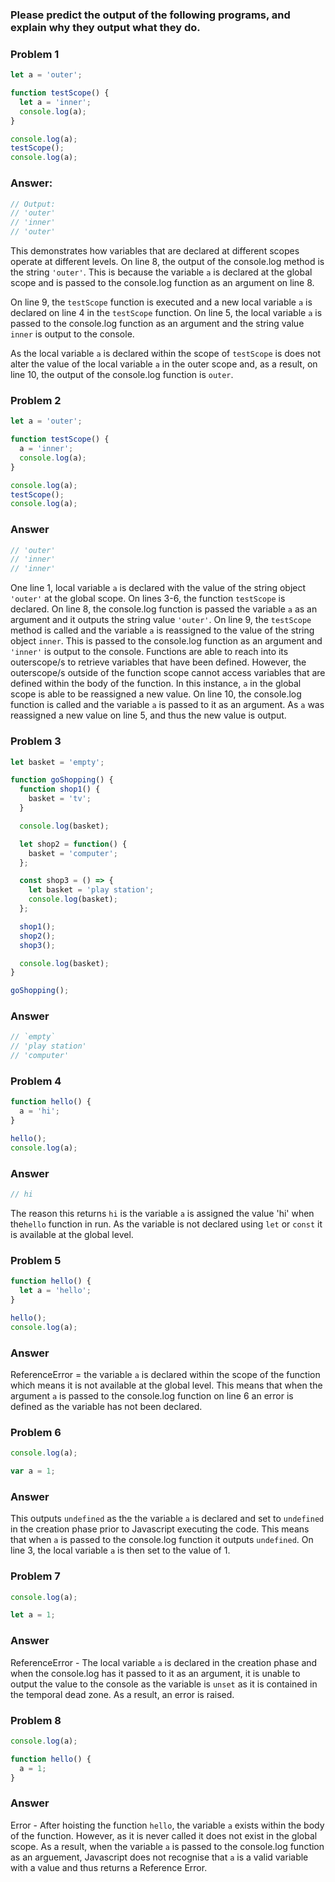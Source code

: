 ### Please predict the output of the following programs, and explain why they output what they do.

### Problem 1

```Javascript
let a = 'outer';

function testScope() {
  let a = 'inner';
  console.log(a);
}

console.log(a);
testScope();
console.log(a);
```

### Answer:

```Javascript
// Output:
// 'outer'
// 'inner'
// 'outer'
```

This demonstrates how variables that are declared at different scopes operate at different levels.
On line 8, the output of the console.log method is the string `'outer'`. This is because the variable `a` is declared at the global scope and is passed to the console.log function as an argument on line 8. 

On line 9, the `testScope` function is executed and a new local variable `a` is declared on line 4 in the `testScope` function. On line 5, the local variable `a` is passed to the console.log function as an argument and the string value `inner` is output to the console. 

As the local variable `a` is declared within the scope of `testScope` is does not alter the value of the local variable `a` in the outer scope and, as a result, on line 10, the output of the console.log function is `outer`. 


### Problem 2

```Javascript
let a = 'outer';

function testScope() {
  a = 'inner';
  console.log(a);
}

console.log(a);
testScope();
console.log(a);
```

### Answer

```Javascript
// 'outer'
// 'inner'
// 'inner'
```

One line 1, local variable `a` is declared with the value of the string object `'outer'` at the global scope. On lines 3-6, the function `testScope` is declared. On line 8, the console.log function is passed the variable `a` as an argument and it outputs the string value `'outer'`. On line 9, the `testScope` method is called and the variable `a` is reassigned to the value of the string object `inner`. This is passed to the console.log function as an argument and `'inner'` is output to the console. Functions are able to reach into its outerscope/s to retrieve variables that have been defined. However, the outerscope/s outside of the function scope cannot access variables that are defined within the body of the function. In this instance, `a` in the global scope is able to be reassigned a new value. On line 10, the console.log function is called and the variable `a` is passed to it as an argument. As `a` was reassigned a new value on line 5, and thus the new value is output.   

### Problem 3

```Javascript
let basket = 'empty';

function goShopping() {
  function shop1() {
    basket = 'tv';
  }

  console.log(basket);

  let shop2 = function() {
    basket = 'computer';
  };

  const shop3 = () => {
    let basket = 'play station';
    console.log(basket);
  };

  shop1();
  shop2();
  shop3();

  console.log(basket);
}

goShopping();
```

### Answer

```Javascript
// `empty`
// 'play station'
// 'computer'
```

### Problem 4

```Javascript
function hello() {
  a = 'hi';
}

hello();
console.log(a);
```

### Answer
```Javascript
// hi
```

The reason this returns `hi` is the variable `a` is assigned the value 'hi' when  the`hello` function in run. As the variable is not declared using `let` or `const` it is available at the global level. 

### Problem 5

```Javascript
function hello() {
  let a = 'hello';
}

hello();
console.log(a);
```

### Answer
ReferenceError = the variable `a` is declared within the scope of the function which means it is not available at the global level. This means that when the argument `a` is passed to the console.log function on line 6 an error is defined as the variable has not been declared. 

### Problem 6

```Javascript
console.log(a);

var a = 1;
```

### Answer
This outputs `undefined` as the the variable `a` is declared and set to `undefined` in the creation phase prior to Javascript executing the code. This means that when `a` is passed to the console.log function it outputs `undefined`. On line 3, the local variable `a` is then set to the value of 1. 


### Problem 7

```Javascript
console.log(a);

let a = 1;
```

### Answer
ReferenceError - The local variable `a` is declared in the creation phase and when the console.log has it passed to it as an argument, it is unable to output the value to the console as the variable is `unset` as it is contained in the temporal dead zone. As a result, an error is raised. 

### Problem 8

```Javascript
console.log(a);

function hello() {
  a = 1;
}
```
### Answer

Error - After hoisting the function `hello`, the variable `a` exists within the body of the function. However, as it is never called it does not exist in the global scope. As a result, when the variable `a` is passed to the console.log function as an arguement, Javascript does not recognise that `a` is a valid variable with a value and thus returns a Reference Error. 

